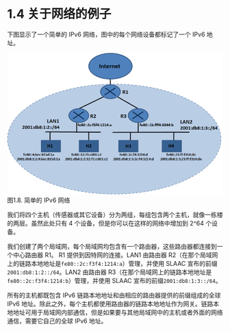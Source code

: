 # 1.4 关于网络的例子

下图显示了一个简单的 IPv6 网络，图中的每个网络设备都标记了一个 IPv6 地址。

![](../.gitbook/assets/image006.png)图1.8. 简单的 IPv6 网络

我们将四个主机（传感器或其它设备）分为两组，每组包含两个主机，就像一栋楼的两层。虽然此处只有 4 个设备，但是你可以在这样的网络中增加到 2^64 个设备。

我们创建了两个局域网，每个局域网均包含有一个路由器，这些路由器都连接到一个中心路由器 R1。 R1 提供到因特网的连接。LAN1 由路由器 R2（在那个局域网上的链路本地地址是`fe80::2c:f3f4:1214:a`）管理，并使用 SLAAC 宣布的前缀`2001:db8:1:2::/64`。LAN2 由路由器 R3（在那个局域网上的链路本地地址是`fe80::2c:f3f4:1214:b`）管理，并使用 SLAAC 宣布的前缀`2001:db8:1:3::/64`。

所有的主机都既包含 IPv6 链路本地地址和由相应的路由器提供的前缀组成的全球 IPv6 地址。除此之外，每个主机都使用路由器的链路本地地址作为网关。链路本地地址可用于局域网内部通信，但是如果要与其他局域网中的主机或者外面的网络通信，需要它自己的全球 IPv6 地址。

